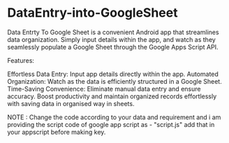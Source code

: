# DataEntry-into-GoogleSheet

Data Entrty To Google Sheet is a convenient Android app that streamlines data organization. Simply input details within the app, and watch as they seamlessly populate a Google Sheet through the Google Apps Script API.

Features:

Effortless Data Entry: Input app details directly within the app.
Automated Organization: Watch as the data is efficiently structured in a Google Sheet.
Time-Saving Convenience: Eliminate manual data entry and ensure accuracy.
Boost productivity and maintain organized records effortlessly with saving data in organised way in sheets. 

NOTE : Change the code according to your data and requirement and i am providing the script code of google app script as - "script.js" add that in your appscript before making key.
